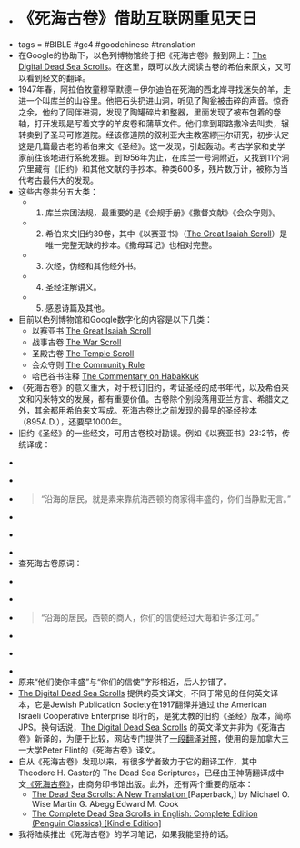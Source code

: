 - # 《死海古卷》借助互联网重见天日
- tags = #BIBLE #gc4 #goodchinese #translation 
- 在Google的协助下，以色列博物馆终于把《死海古卷》搬到网上：[The Digital Dead Sea Scrolls](http://dss.collections.imj.org.il/)。在这里，既可以放大阅读古卷的希伯来原文，又可以看到经文的翻译。
- 1947年春，阿拉伯牧童穆罕默德－伊尔迪伯在死海的西北岸寻找迷失的羊，走进一个叫库兰的山谷里。他把石头扔进山洞，听见了陶瓮被击碎的声音。惊奇之余，他约了同伴进洞，发现了陶罐碎片和整器，里面发现了被布包着的卷轴，打开发现是写着文字的羊皮卷和蒲草文件。他们拿到耶路撒冷去叫卖，辗转卖到了圣马可修道院。经该修道院的叙利亚大主教塞繆￼尔研究，初步认定这是几篇最古老的希伯来文《圣经》。这一发现，引起轰动。考古学家和史学家前往该地进行系统发掘。到1956年为止，在库兰一号洞附近，又找到11个洞穴里藏有《旧约》和其他文献的手抄本。种类600多，残片数万计，被称为当代考古最伟大的发现。
- 这些古卷共分五大类：
    - 1. 库兰宗团法规，最重要的是《会规手册》《撒督文献》《会众守则》。
    - 2. 希伯来文旧约39卷，其中《以赛亚书》（[The Great Isaiah Scroll](http://dss.collections.imj.org.il/isaiah)）是唯一完整无缺的抄本。《撒母耳记》也相对完整。
    - 3. 次经，伪经和其他经外书。
    - 4. 圣经注解讲义。
    - 5. 感恩诗篇及其他。
- 目前以色列博物馆和Google数字化的内容是以下几类：
    - 以赛亚书 [The Great Isaiah Scroll](http://dss.collections.imj.org.il/isaiah)
    - 战事古卷 [The War Scroll](http://dss.collections.imj.org.il/war)
    - 圣殿古卷 [The Temple Scroll](http://dss.collections.imj.org.il/temple)
    - 会众守则 [The Community Rule](http://dss.collections.imj.org.il/community)
    - 哈巴谷书注释 [The Commentary on Habakkuk](http://dss.collections.imj.org.il/habakkuk)
- 《死海古卷》的意义重大，对于校订旧约，考证圣经的成书年代，以及希伯来文和闪米特文的发展，都有重要价值。古卷除个别段落用亚兰方言、希腊文之外，其余都用希伯来文写成。死海古卷比之前发现的最早的圣经抄本（895A.D.），还要早1000年。
- 旧约《圣经》的一些经文，可用古卷校对勘误。例如《以赛亚书》23:2节，传统译成：
- <blockquote>
- > 
- > “沿海的居民，就是素来靠航海西顿的商家得丰盛的，你们当静默无言。”
- > 
- > 
- </blockquote>
- 查死海古卷原词：
- <blockquote>
- > 
- > “沿海的居民，西顿的商人，你们的信使经过大海和许多江河。”
- > 
- > 
- </blockquote>
- 原来“他们使你丰盛”与“你们的信使”字形相近，后人抄错了。
- [The Digital Dead Sea Scrolls](http://dss.collections.imj.org.il/) 提供的英文译文，不同于常见的任何英文译本，它是Jewish Publication Society在1917翻译并通过 the American Israeli Cooperative Enterprise 印行的，是犹太教的旧约《圣经》版本，简称JPS。换句话说，[The Digital Dead Sea Scrolls](http://dss.collections.imj.org.il/) 的英文译文并非为《死海古卷》新译的，为便于比较，网站专门提供了[一段翻译对照](http://dss.collections.imj.org.il/chapters)，使用的是加拿大三一大学Peter Flint的《死海古卷》译文。
- 自从《死海古卷》发现以来，有很多学者致力于它的翻译工作，其中Theodore H. Gaster的 The Dead Sea Scriptures，已经由王神荫翻译成中文[《死海古卷》](http://book.douban.com/subject/1138432/)，由商务印书馆出版。此外，还有两个重要的版本：
    - [The Dead Sea Scrolls: A New Translation ](http://amazon.com/dp/B004ZG647I)[Paperback,] by Michael O. Wise  Martin G. Abegg  Edward M. Cook 
    - [The Complete Dead Sea Scrolls in English: Complete Edition (Penguin Classics) [Kindle Edition]](http://amazon.com/dp/B002RI9H34)
- 我将陆续推出《死海古卷》的学习笔记，如果我能坚持的话。
